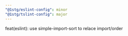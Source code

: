 ```yaml
---
"@1stg/eslint-config": minor
"@1stg/tslint-config": major
---
```


feat(eslint): use simple-import-sort to relace import/order
